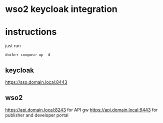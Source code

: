 # wso2 keycloak integration

# instructions
just run 
```
docker compose up -d
```

## keycloak
https://sso.domain.local:8443

## wso2
https://api.domain.local:8243 for API gw
https://api.domain.local:9443 for publisher and developer portal
